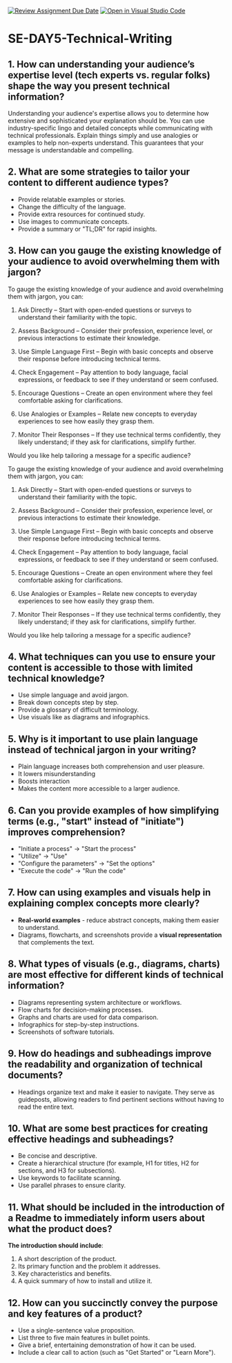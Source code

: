 [![Review Assignment Due Date](https://classroom.github.com/assets/deadline-readme-button-22041afd0340ce965d47ae6ef1cefeee28c7c493a6346c4f15d667ab976d596c.svg)](https://classroom.github.com/a/zsAR-pyY)
[![Open in Visual Studio Code](https://classroom.github.com/assets/open-in-vscode-2e0aaae1b6195c2367325f4f02e2d04e9abb55f0b24a779b69b11b9e10269abc.svg)](https://classroom.github.com/online_ide?assignment_repo_id=18795900&assignment_repo_type=AssignmentRepo)
# SE-DAY5-Technical-Writing

## 1. How can understanding your audience’s expertise level (tech experts vs. regular folks) shape the way you present technical information?

Understanding your audience's expertise allows you to determine how extensive and sophisticated your explanation should be.  You can use industry-specific lingo and detailed concepts while communicating with technical professionals.  Explain things simply and use analogies or examples to help non-experts understand.  This guarantees that your message is understandable and compelling.


## 2. What are some strategies to tailor your content to different audience types?
- Provide relatable examples or stories.
- Change the difficulty of the language.
- Provide extra resources for continued study.
- Use images to communicate concepts.
- Provide a summary or "TL;DR" for rapid insights.


## 3. How can you gauge the existing knowledge of your audience to avoid overwhelming them with jargon?
To gauge the existing knowledge of your audience and avoid overwhelming them with jargon, you can:

1. Ask Directly – Start with open-ended questions or surveys to understand their familiarity with the topic.


2. Assess Background – Consider their profession, experience level, or previous interactions to estimate their knowledge.


3. Use Simple Language First – Begin with basic concepts and observe their response before introducing technical terms.


4. Check Engagement – Pay attention to body language, facial expressions, or feedback to see if they understand or seem confused.


5. Encourage Questions – Create an open environment where they feel comfortable asking for clarifications.


6. Use Analogies or Examples – Relate new concepts to everyday experiences to see how easily they grasp them.


7. Monitor Their Responses – If they use technical terms confidently, they likely understand; if they ask for clarifications, simplify further.



Would you like help tailoring a message for a specific audience?

To gauge the existing knowledge of your audience and avoid overwhelming them with jargon, you can:

1. Ask Directly – Start with open-ended questions or surveys to understand their familiarity with the topic.


2. Assess Background – Consider their profession, experience level, or previous interactions to estimate their knowledge.


3. Use Simple Language First – Begin with basic concepts and observe their response before introducing technical terms.


4. Check Engagement – Pay attention to body language, facial expressions, or feedback to see if they understand or seem confused.


5. Encourage Questions – Create an open environment where they feel comfortable asking for clarifications.


6. Use Analogies or Examples – Relate new concepts to everyday experiences to see how easily they grasp them.


7. Monitor Their Responses – If they use technical terms confidently, they likely understand; if they ask for clarifications, simplify further.



Would you like help tailoring a message for a specific audience?




## 4. What techniques can you use to ensure your content is accessible to those with limited technical knowledge?
- Use simple language and avoid jargon.
- Break down concepts step by step.
- Provide a glossary of difficult terminology.
- Use visuals like as diagrams and infographics.


## 5. Why is it important to use plain language instead of technical jargon in your writing?
- Plain language increases both comprehension and user pleasure.
- It lowers misunderstanding
- Boosts interaction
- Makes the content more accessible to a larger audience.


## 6. Can you provide examples of how simplifying terms (e.g., "start" instead of "initiate") improves comprehension?
- "Initiate a process" → "Start the process"
- "Utilize" → "Use"
- "Configure the parameters" → "Set the options"
- "Execute the code" → "Run the code"


## 7. How can using examples and visuals help in explaining complex concepts more clearly?
- **Real-world examples** - reduce abstract concepts, making them easier to understand.
- Diagrams, flowcharts, and screenshots provide a **visual representation** that complements the text.


## 8. What types of visuals (e.g., diagrams, charts) are most effective for different kinds of technical information?
- Diagrams representing system architecture or workflows.
- Flow charts for decision-making processes.
- Graphs and charts are used for data comparison.
- Infographics for step-by-step instructions.
- Screenshots of software tutorials.


## 9. How do headings and subheadings improve the readability and organization of technical documents?
- Headings organize text and make it easier to navigate.  They serve as guideposts, allowing readers to find pertinent sections without having to read the entire text.


## 10. What are some best practices for creating effective headings and subheadings?
- Be concise and descriptive.
- Create a hierarchical structure (for example, H1 for titles, H2 for sections, and H3 for subsections).
- Use keywords to facilitate scanning.
- Use parallel phrases to ensure clarity.


## 11. What should be included in the introduction of a Readme to immediately inform users about what the product does?
**The introduction should include**:
1. A short description of the product.
2. Its primary function and the problem it addresses.
3. Key characteristics and benefits.
4. A quick summary of how to install and utilize it.



## 12. How can you succinctly convey the purpose and key features of a product?
- Use a single-sentence value proposition.
- List three to five main features in bullet points.
- Give a brief, entertaining demonstration of how it can be used.
- Include a clear call to action (such as "Get Started" or "Learn More").





